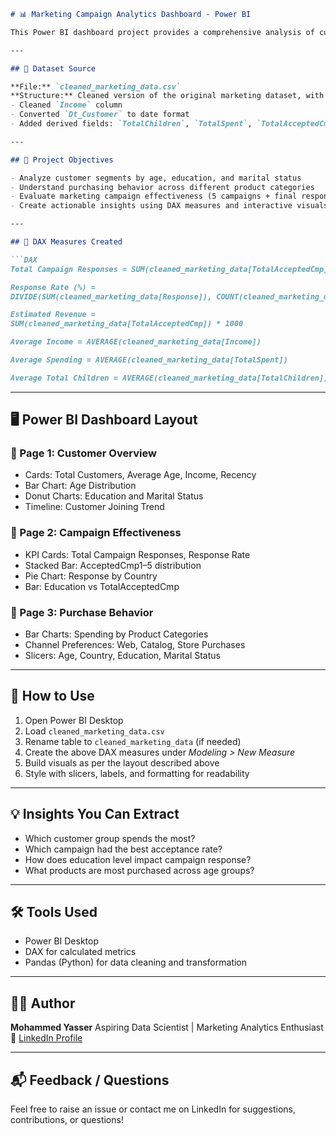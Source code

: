 ````markdown
# 📊 Marketing Campaign Analytics Dashboard - Power BI

This Power BI dashboard project provides a comprehensive analysis of customer demographics, campaign effectiveness, and product purchase behaviors based on a cleaned marketing dataset.

---

## 📁 Dataset Source

**File:** `cleaned_marketing_data.csv`  
**Structure:** Cleaned version of the original marketing dataset, with transformed fields:
- Cleaned `Income` column
- Converted `Dt_Customer` to date format
- Added derived fields: `TotalChildren`, `TotalSpent`, `TotalAcceptedCmp`, `Age`

---

## 🎯 Project Objectives

- Analyze customer segments by age, education, and marital status
- Understand purchasing behavior across different product categories
- Evaluate marketing campaign effectiveness (5 campaigns + final response)
- Create actionable insights using DAX measures and interactive visuals

---

## 🧠 DAX Measures Created

```DAX
Total Campaign Responses = SUM(cleaned_marketing_data[TotalAcceptedCmp])

Response Rate (%) = 
DIVIDE(SUM(cleaned_marketing_data[Response]), COUNT(cleaned_marketing_data[ID]), 0)

Estimated Revenue = 
SUM(cleaned_marketing_data[TotalAcceptedCmp]) * 1000

Average Income = AVERAGE(cleaned_marketing_data[Income])

Average Spending = AVERAGE(cleaned_marketing_data[TotalSpent])

Average Total Children = AVERAGE(cleaned_marketing_data[TotalChildren])
````

---

## 🖥️ Power BI Dashboard Layout

### 📌 Page 1: Customer Overview

* Cards: Total Customers, Average Age, Income, Recency
* Bar Chart: Age Distribution
* Donut Charts: Education and Marital Status
* Timeline: Customer Joining Trend

### 📌 Page 2: Campaign Effectiveness

* KPI Cards: Total Campaign Responses, Response Rate
* Stacked Bar: AcceptedCmp1–5 distribution
* Pie Chart: Response by Country
* Bar: Education vs TotalAcceptedCmp

### 📌 Page 3: Purchase Behavior

* Bar Charts: Spending by Product Categories
* Channel Preferences: Web, Catalog, Store Purchases
* Slicers: Age, Country, Education, Marital Status

---

## 📌 How to Use

1. Open Power BI Desktop
2. Load `cleaned_marketing_data.csv`
3. Rename table to `cleaned_marketing_data` (if needed)
4. Create the above DAX measures under *Modeling > New Measure*
5. Build visuals as per the layout described above
6. Style with slicers, labels, and formatting for readability

---

## 💡 Insights You Can Extract

* Which customer group spends the most?
* Which campaign had the best acceptance rate?
* How does education level impact campaign response?
* What products are most purchased across age groups?

---

## 🛠️ Tools Used

* Power BI Desktop
* DAX for calculated metrics
* Pandas (Python) for data cleaning and transformation

---

## 👨‍💻 Author

**Mohammed Yasser**
Aspiring Data Scientist | Marketing Analytics Enthusiast
🔗 [LinkedIn Profile](https://www.linkedin.com/in/yasser-reyvan)

---

## 📬 Feedback / Questions

Feel free to raise an issue or contact me on LinkedIn for suggestions, contributions, or questions!

```
